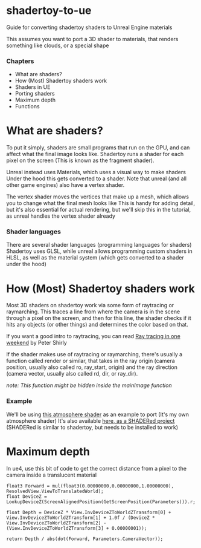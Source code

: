 # shadertoy-to-ue
Guide for converting shadertoy shaders to Unreal Engine materials

This assumes you want to port a 3D shader to materials, that renders something like clouds, or a special shape

### Chapters
 * What are shaders?
 * How (Most) Shadertoy shaders work
 * Shaders in UE
 * Porting shaders
 * Maximum depth
 * Functions

# What are shaders?
To put it simply, shaders are small programs that run on the GPU, and can affect what the final image looks like.
Shadertoy runs a shader for each pixel on the screen (This is known as the fragment shader).

Unreal instead uses Materials, which uses a visual way to make shaders
Under the hood this gets converted to a shader.
Note that unreal (and all other game engines) also have a vertex shader.

The vertex shader moves the vertices that make up a mesh, which allows you to change what the final mesh looks like
This is handy for adding detail, but it's also essential for actual rendering, but we'll skip this in the tutorial, as unreal handles the vertex shader already

### Shader languages
There are several shader languages (programming languages for shaders)
Shadertoy uses GLSL, while unreal allows programming custom shaders in HLSL, as well as the material system (which gets converted to a shader under the hood)

# How (Most) Shadertoy shaders work
Most 3D shaders on shadertoy work via some form of raytracing or raymarching.
This traces a line from where the camera is in the scene through a pixel on the screen, and then for this line, the shader checks if it hits any objects (or other things) and determines the color based on that.

If you want a good intro to raytracing, you can read [Ray tracing in one weekend](https://raytracing.github.io/books/RayTracingInOneWeekend.html) by Peter Shirly

If the shader makes use of raytracing or raymarching, there's usually a function called render or similar, that takes in the ray origin (camera position, usually also called ro, ray_start, origin) and the ray direction (camera vector, usually also called rd, dir, or ray_dir).

*note: This function might be hidden inside the mainImage function*

### Example
We'll be using [this atmosphere shader](https://www.shadertoy.com/view/wlBXWK) as an example to port (It's my own atmosphere shader)
It's also available [here, as a SHADERed project](https://github.com/Dimev/atmosphere-shader) (SHADERed is similar to shadertoy, but needs to be installed to work)

# Maximum depth
In ue4, use this bit of code to get the correct distance from a pixel to the camera inside a translucent material
```hlsl
float3 Forward = mul(float3(0.00000000,0.00000000,1.00000000), ResolvedView.ViewToTranslatedWorld);
float DeviceZ = LookupDeviceZ(ScreenAlignedPosition(GetScreenPosition(Parameters))).r;

float Depth = DeviceZ * View.InvDeviceZToWorldZTransform[0] + View.InvDeviceZToWorldZTransform[1] + 1.0f / (DeviceZ * View.InvDeviceZToWorldZTransform[2] - (View.InvDeviceZToWorldZTransform[3] + 0.00000001));

return Depth / abs(dot(Forward, Parameters.CameraVector));
```

